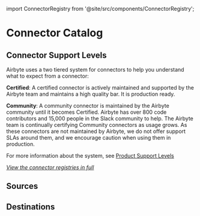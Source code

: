 import ConnectorRegistry from '@site/src/components/ConnectorRegistry';

# Connector Catalog

## Connector Support Levels

Airbyte uses a two tiered system for connectors to help you understand what to expect from a connector:

**Certified**: A certified connector is actively maintained and supported by the Airbyte team and maintains a high quality bar. It is production ready.

**Community**: A community connector is maintained by the Airbyte community until it becomes Certified. Airbyte has over 800 code contributors and 15,000 people in the Slack community to help. The Airbyte team is continually certifying Community connectors as usage grows. As these connectors are not maintained by Airbyte, we do not offer support SLAs around them, and we encourage caution when using them in production.

For more information about the system, see [Product Support Levels](https://docs.airbyte.com/project-overview/product-support-levels)

_[View the connector registries in full](https://connectors.airbyte.com/files/generated_reports/connector_registry_report.html)_

## Sources

<ConnectorRegistry type="source"/>

## Destinations

<ConnectorRegistry type="destination"/>
